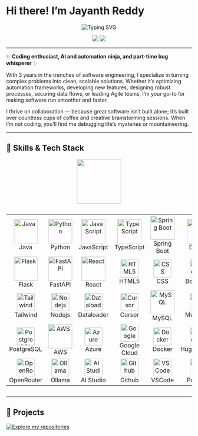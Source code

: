 # Hi there! I’m Jayanth Reddy

<p align="center">
  <img src="https://readme-typing-svg.demolab.com?font=Fira+Code&weight=700&size=32&pause=1000&color=F7A41D&center=true&vCenter=true&width=800&lines=Welcome+to+my+GitHub!+%F0%9F%91%8B;AI+%7C+Automation+%7C+Cloud+%7C+Fullstack+Dev+%F0%9F%9A%80;Building+with+passion+and+curiosity+%F0%9F%92%AF;Let%27s+create+something+amazing+together+%F0%9F%92%A1" alt="Typing SVG" />
</p>

<p align="center">
  <a href="https://linkedin.com/in/kolli-gnana-jayanth-reddy"><img src="https://img.shields.io/badge/LinkedIn-blue?logo=linkedin&logoColor=white" /></a>
  <a href="mailto:jayanthreddy268.jr@gmail.com"><img src="https://img.shields.io/badge/Gmail-red?logo=gmail&logoColor=white" /></a>
</p>

---

✨ **Coding enthusiast, AI and automation ninja, and part-time bug whisperer** ✨

With 3 years in the trenches of software engineering, I specialize in turning complex problems into clean, scalable solutions. Whether it’s optimizing automation frameworks, developing new features, designing robust processes, securing data flows, or leading Agile teams, I’m your go-to for making software run smoother and faster.

I thrive on collaboration — because great software isn’t built alone; it’s built over countless cups of coffee and creative brainstorming sessions. When I’m not coding, you’ll find me debugging life’s mysteries or mountaineering.

---

## 🚀 Skills & Tech Stack

<p align="center">
  <img src="https://media.giphy.com/media/3o7aD2saalBwwftBIY/giphy.gif" width="120" />
</p>

<div style="display: flex; align-items: flex-start; align: center">
<table align="center">
  <tr>
    <td align="center" width="96"><img src="https://skillicons.dev/icons?i=java" alt="Java" width="65" height="65" /><br>Java</td>
    <td align="center" width="96"><img src="https://techstack-generator.vercel.app/python-icon.svg" alt="Python" width="65" height="65" /><br>Python</td>
    <td align="center" width="96"><img src="https://techstack-generator.vercel.app/js-icon.svg" alt="JavaScript" width="65" height="65" /><br>JavaScript</td>
    <td align="center" width="96"><img src="https://techstack-generator.vercel.app/ts-icon.svg" alt="TypeScript" width="65" height="65" /><br>TypeScript</td>
    <td align="center" width="96"><img src="https://skillicons.dev/icons?i=spring" alt="Spring Boot" width="65" height="65" /><br>Spring Boot</td>
    <td align="center" width="96"><img src="https://skillicons.dev/icons?i=django" alt="Django" width="65" height="65" /><br>Django</td>
  </tr>
  <tr>
    <td align="center" width="96"><img src="https://skillicons.dev/icons?i=flask" alt="Flask" width="65" height="65" /><br>Flask</td>
    <td align="center" width="96"><img src="https://skillicons.dev/icons?i=fastapi" alt="FastAPI" width="65" height="65" /><br>FastAPI</td>
    <td align="center" width="96"><img src="https://techstack-generator.vercel.app/react-icon.svg" alt="React" width="65" height="65" /><br>React</td>
    <td align="center" width="96"><img src="https://skillicons.dev/icons?i=html" width="48" height="48" alt="HTML5" /><br>HTML5</td>
    <td align="center" width="96"><img src="https://skillicons.dev/icons?i=css" width="48" height="48" alt="CSS" /><br>CSS</td>
    <td align="center" width="96"><img src="https://skillicons.dev/icons?i=bootstrap" width="48" height="48" alt="Bootstrap" /><br>Bootstrap</td>
  </tr>
  <tr>
    <td align="center" width="96"><img src="https://skillicons.dev/icons?i=tailwind" width="48" height="48" alt="Tailwind" /><br>Tailwind</td>
    <td align="center" width="96"><img src="https://skillicons.dev/icons?i=nodejs" width="48" height="48" alt="Nodejs" /><br>Nodejs</td>
    <td align="center" width="96"><img src="https://avatars.githubusercontent.com/u/22247014?s=200&v=4" width="48" height="48" alt="Dataloader" /><br>Dataloader</td>
    <td align="center" width="96"><img src="https://avatars.githubusercontent.com/u/139895814?s=200&v=4" width="48" height="48" alt="Cursor" /><br>Cursor</td>
    <td align="center" width="96"><img src="https://techstack-generator.vercel.app/mysql-icon.svg" alt="MySQL" width="65" height="65" /><br>MySQL</td>
    <td align="center" width="96"><img src="https://skillicons.dev/icons?i=mongodb" width="48" height="48" alt="MongoDB" /><br>MongoDB</td>
  </tr>
  <tr>
    <td align="center" width="96"><img src="https://skillicons.dev/icons?i=postgres" width="48" height="48" alt="PostgreSQL" /><br>PostgreSQL</td>
    <td align="center" width="96"><img src="https://techstack-generator.vercel.app/aws-icon.svg" alt="AWS" width="65" height="65" /><br>AWS</td>
    <td align="center" width="96"><img src="https://skillicons.dev/icons?i=azure" width="48" height="48" alt="Azure" /><br>Azure</td>
    <td align="center" width="96"><img src="https://cloud.google.com/_static/cloud/images/social-icon-google-cloud-1200-630.png" width="48" height="48" alt="Google Cloud" /><br>Google Cloud</td>
    <td align="center" width="96"><img src="https://skillicons.dev/icons?i=docker" width="48" height="48" alt="Docker" /><br>Docker</td>
    <td align="center" width="96">
      <picture>
        <source media="(prefers-color-scheme: dark)" srcset="https://unpkg.com/@lobehub/icons-static-png@latest/dark/huggingface.png" />
        <img height="48" src="https://unpkg.com/@lobehub/icons-static-png@latest/light/huggingface.png" alt="HuggingFace" />
      </picture>
      <br>HuggingFace
    </td>
  </tr>
  <tr>
    <td align="center" width="96">
      <picture>
        <source media="(prefers-color-scheme: dark)" srcset="https://unpkg.com/@lobehub/icons-static-png@latest/dark/openrouter.png" />
        <img height="48" src="https://unpkg.com/@lobehub/icons-static-png@latest/light/openrouter.png" alt="OpenRouter" />
      </picture>
      <br>OpenRouter
    </td>
    <td align="center" width="96">
      <picture>
        <source media="(prefers-color-scheme: dark)" srcset="https://unpkg.com/@lobehub/icons-static-png@latest/dark/ollama.png" />
        <img height="48" src="https://unpkg.com/@lobehub/icons-static-png@latest/light/ollama.png" alt="Ollama" />
      </picture>
      <br>Ollama
    </td>
    <td align="center" width="96">
      <picture>
        <source media="(prefers-color-scheme: dark)" srcset="https://unpkg.com/@lobehub/icons-static-png@latest/dark/aistudio.png" />
        <img height="48" src="https://unpkg.com/@lobehub/icons-static-png@latest/light/aistudio.png" alt="AI Studio" />
      </picture>
      <br>AI Studio
    </td>
    <td align="center" width="96">
      <picture>
        <source media="(prefers-color-scheme: dark)" srcset="https://unpkg.com/@lobehub/icons-static-png@latest/dark/github.png" />
        <img height="48" src="https://unpkg.com/@lobehub/icons-static-png@latest/light/github.png" alt="Github" />
      </picture>
      <br>Github
    </td>
    <td align="center" width="96"><img src="https://skillicons.dev/icons?i=vscode" width="48" height="48" alt="VSCode" /><br>VSCode</td>
    <td align="center" width="96"><img src="https://www.vectorlogo.zone/logos/getpostman/getpostman-icon.svg" width="48" height="48" alt="Postman" /><br>Postman</td>
  </tr>
</table>
</div>

---

## 📂 Projects

[![Explore my repositories](https://img.shields.io/badge/GitHub-Explore%20My%20Repositories-181717?logo=github&logoColor=white)](https://github.com/Jayanth-reflex?tab=repositories)

